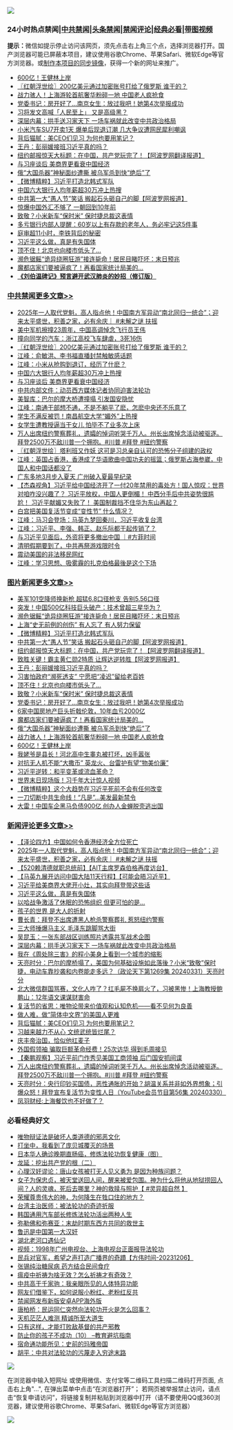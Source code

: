 ![](https://raw.githubusercontent.com/jsvpn/jsproxy/dev/64photo/fqnews-qr.jpg)

<div id="tt">
<h3>24小时热点禁闻|<a href="#%E4%B8%AD%E5%85%B1%E7%A6%81%E9%97%BB%E6%9B%B4%E5%A4%9A%E6%96%87%E7%AB%A0">中共禁闻</a>|<a href="#%E5%9B%BE%E7%89%87%E6%96%B0%E9%97%BB%E6%9B%B4%E5%A4%9A%E6%96%87%E7%AB%A0">头条禁闻</a>|<a href="#%E6%96%B0%E9%97%BB%E8%AF%84%E8%AE%BA%E6%9B%B4%E5%A4%9A%E6%96%87%E7%AB%A0">禁闻评论|<a href="#%E5%BF%85%E7%9C%8B%E7%BB%8F%E5%85%B8%E5%A5%BD%E6%96%87">经典必看</a>|<a href="https://9290254.xyz/3" target="_blank">带图视频</a></h3>
<div><b>提示：</b>微信如提示停止访问该网页，须先点击右上角三个点，选择浏览器打开。国产浏览器可能已屏蔽本项目，建议使用谷歌Chrome、苹果Safari、微软Edge等官方浏览器。或<a href="%E5%88%B6%E4%BD%9Cgit%E7%A6%81%E9%97%BB%E9%95%9C%E5%83%8F.md">制作本项目的同步镜像</a>，获得一个新的网址来推广。</div>
<ul>

<li><a href="/topimagenews/20240401/2019584.md">600亿！王健林上岸</a></li>
<li><a href="/cbnews/20240401/2019662.md">〖红朝浮世绘〗200亿美元通过加密账号打给了俄罗斯 谁干的？</a></li>
<li><a href="/topimagenews/20240401/2019586.md">战力骇人！上海游轮首航奢华粉碎一地 中国老人疯抢食</a></li>
<li><a href="/topimagenews/20240401/2019600.md">党委书记：房开好了…南京女生：放过我吧！她第4次举报成功</a></li>
<li><a href="/baitai/20240401/2019579.md">习将发文高喊「人民至上」 又是高级黑？</a></li>
<li><a href="/comments/20240401/2019635.md">深层内幕：拱手送习家天下 一场车祸就此改变中共政治格局</a></li>
<li><a href="/baitai/20240401/2019567.md">小米汽车SU7开卖1天 爆单后现退订潮 几大争议遭网民犀利嘲讽</a></li>
<li><a href="/comments/20240401/2019611.md">背后猫腻：美CEO们见习 为何也要用笔记？</a></li>
<li><a href="/topimagenews/20240401/2019633.md">王丹：彭丽媛接班习近平真的吗？</a></li>
<li><a href="/topimagenews/20240401/2019655.md">纽约邮报惊天大标题：在中国，共产党玩完了！【阿波罗网翻译报道】</a></li>
<li><a href="/cbnews/20240331/2019547.md">与习座谈后 美商界更看衰中国经济</a></li>
<li><a href="/topimagenews/20240401/2019587.md">俄“大国杀器”神秘面纱遭撕 被乌军杀到快“绝后”了</a></li>
<li><a href="/topimagenews/20240401/2019657.md">【微博精粹】习近平打造北韩式军队</a></li>
<li><a href="/cbnews/20240331/2019548.md">中国六大银行人均年薪超30万冲上热搜</a></li>
<li><a href="/topimagenews/20240401/2019656.md">中共第一大“愚人节”笑话 搬起石头砸自己的脚【阿波罗网报道】</a></li>
<li><a href="/finance/20240401/2019726.md">惊爆中国外汇不够了 一朝回到10年前</a></li>
<li><a href="/topimagenews/20240401/2019601.md">致敬？小米新车“保时米” 保时捷总裁这表情</a></li>
<li><a href="/lifebaike/20240401/2019736.md">多亏银行内部人提醒：60岁以上有存款的老年人，务必牢记这5件事</a></li>
<li><a href="/cnnews/20240401/2019598.md">庭审超11小时，李铁背后的秘密</a></li>
<li><a href="/comments/20240401/2019660.md">习近平这么做，真是有失国体</a></li>
<li><a href="/topimagenews/20240401/2019610.md">顶不住！北京也向楼市低头了…</a></li>
<li><a href="/topimagenews/20240401/2019685.md">濒危锯鳐“诡异绕圈狂游”接连毙命！居民目睹吓坏：末日预兆</a></li>
<li><a href="/topimagenews/20240401/2019596.md">魔都店家们要被逼疯了！再看国家统计局美的…</a></li>
<li><b><a href="/comments/20200207/1272816.md" target="_blank">《刘伯温碑记》预言避开武汉肺炎的妙招（修订版）</a></b></li>
</ul>
</div>

<div class="catlist">
<h3><a href="/cbnews/" target="_blank">中共禁闻</a><span><a href="/cbnews/" target="_blank" rel="nofollow">更多文章>></a></span></h3>
<ul>
<li><a href="/comments/20240401/2019802.md" target="_blank">2025年一人取代党魁，高人指点他！中国南方军异动“南北同归一统合”；迎来太平盛世，积善之家，必有余庆｜ #未解之谜 扶摇</a></li>
<li><a href="/cbnews/20240401/2019705.md" target="_blank">美中军机擦撞23周年，中国高调悼念飞行员王伟</a></li>
<li><a href="/cbnews/20240401/2019704.md" target="_blank">撞向同学的汽车：浙江高校飞车肆虐，3死16伤</a></li>
<li><a href="/cbnews/20240401/2019662.md" target="_blank">〖红朝浮世绘〗200亿美元通过加密账号打给了俄罗斯 谁干的？</a></li>
<li><a href="/cbnews/20240401/2019626.md" target="_blank">江峰：俞敏洪、李书福直播封禁触敏感话题</a></li>
<li><a href="/cbnews/20240401/2019599.md" target="_blank">江峰：小米从抢购到退订，经历了什麽？</a></li>
<li><a href="/cbnews/20240331/2019548.md" target="_blank">中国六大银行人均年薪超30万冲上热搜</a></li>
<li><a href="/cbnews/20240331/2019547.md" target="_blank">与习座谈后 美商界更看衰中国经济</a></li>
<li><a href="/cbnews/20240331/2019543.md" target="_blank">中共内部文件：动员西方媒体记者协同迫害法轮功</a></li>
<li><a href="/cbnews/20240331/2019529.md" target="_blank">美智库：巴尔的摩大桥遭撞塌 引发国安隐忧</a></li>
<li><a href="/cbnews/20240331/2019500.md" target="_blank">江峰：南通干部想不通，不是不躺平了麽，怎麽中央还不乐意了</a></li>
<li><a href="/cbnews/20240331/2019474.md" target="_blank">学生不满反被罚！南昌航空大学“媚外”上热搜</a></li>
<li><a href="/cbnews/20240331/2019473.md" target="_blank">女学生遭教授逼当干女儿 怕毕不了业多次上床</a></li>
<li><a href="/comments/20240331/2019458.md" target="_blank">万人出席纽约警察葬礼，遗孀的悼词听哭千万人。州长出席悼念活动被驱逐。拜登2500万不敌川普一个拥抱。#川普 #拜登 #纽约警察</a></li>
<li><a href="/cbnews/20240331/2019382.md" target="_blank">〖红朝浮世绘〗塔利班又作妖 这可是习总亲自认可的恐怖分子组建的政权</a></li>
<li><a href="/cbnews/20240331/2019379.md" target="_blank">江峰：英国占香港，香港成了华语歌曲中国功夫的摇篮；俄罗斯占海参崴，中国人和中国话都没了</a></li>
<li><a href="/cbnews/20240331/2019368.md" target="_blank">广东多地3月步入夏天 广州破入夏最早纪录</a></li>
<li><a href="/comments/20240331/2019355.md" target="_blank">【杰森视角】习近平给中国经济开了一付20年禁用的毒处方！国人惊叹：世界对咱咋没兴趣了？ 习近平放权，中国人更倒楣！ 中西分手后中共姿势很尴尬！ 习近平献媚又失败了！ 美国制裁挡不住华为东山再起？</a></li>
<li><a href="/comments/20240331/2019348.md" target="_blank">白宫把美国复活节变成“变性节” 什么情况？</a></li>
<li><a href="/cbnews/20240331/2019341.md" target="_blank">江峰：马习会登场：马英九梦回秦川，习近平收复台湾</a></li>
<li><a href="/cbnews/20240331/2019302.md" target="_blank">江峰：习近平、李强、韩正、赵乐际都干起传销了？</a></li>
<li><a href="/comments/20240331/2019283.md" target="_blank">与习近平见面后，外资将更多撤出中国  ｜#方菲时间</a></li>
<li><a href="/cbnews/20240331/2019274.md" target="_blank">清明假期要到了，中共再祭游戏限时令</a></li>
<li><a href="/comments/20240331/2019247.md" target="_blank">震动美国的非法移民网红</a></li>
<li><a href="/cbnews/20240331/2019243.md" target="_blank">江峰：学习思想、吸雾霾的扎克伯格最後是这个下场</a></li>

</ul>
</div>
<div class="catlist">
<h3><a href="/topimagenews/" target="_blank">图片新闻</a><span><a href="/topimagenews/" target="_blank" rel="nofollow">更多文章>></a></span></h3>
<ul>
<li><a href="/topimagenews/20240401/2019810.md" target="_blank">美军101空降师换新枪 超猛6.8口径枪支 告别5.56口径</a></li>
<li><a href="/topimagenews/20240401/2019780.md" target="_blank">突发！中国500亿科技巨头破产：技术曾超三星华为？</a></li>
<li><a href="/topimagenews/20240401/2019685.md" target="_blank">濒危锯鳐“诡异绕圈狂游”接连毙命！居民目睹吓坏：末日预兆</a></li>
<li><a href="/topimagenews/20240401/2019658.md" target="_blank">上海“史无前例的创伤” 有人忘了 有人努力保留</a></li>
<li><a href="/topimagenews/20240401/2019657.md" target="_blank">【微博精粹】习近平打造北韩式军队</a></li>
<li><a href="/topimagenews/20240401/2019656.md" target="_blank">中共第一大“愚人节”笑话 搬起石头砸自己的脚【阿波罗网报道】</a></li>
<li><a href="/topimagenews/20240401/2019655.md" target="_blank">纽约邮报惊天大标题：在中国，共产党玩完了！【阿波罗网翻译报道】</a></li>
<li><a href="/topimagenews/20240401/2019645.md" target="_blank">致胜关键！霸主黄仁勋2特质 让辉达逆转胜【阿波罗网报道】</a></li>
<li><a href="/topimagenews/20240401/2019633.md" target="_blank">王丹：彭丽媛接班习近平真的吗？</a></li>
<li><a href="/topimagenews/20240401/2019632.md" target="_blank">习害怕政府“濒死透支” 宁愿把“凌迟”留给老百姓</a></li>
<li><a href="/topimagenews/20240401/2019610.md" target="_blank">顶不住！北京也向楼市低头了…</a></li>
<li><a href="/topimagenews/20240401/2019601.md" target="_blank">致敬？小米新车“保时米” 保时捷总裁这表情</a></li>
<li><a href="/topimagenews/20240401/2019600.md" target="_blank">党委书记：房开好了…南京女生：放过我吧！她第4次举报成功</a></li>
<li><a href="/topimagenews/20240401/2019597.md" target="_blank">6家中国房地产巨头折戟伦敦，10年血亏2000亿</a></li>
<li><a href="/topimagenews/20240401/2019596.md" target="_blank">魔都店家们要被逼疯了！再看国家统计局美的…</a></li>
<li><a href="/topimagenews/20240401/2019587.md" target="_blank">俄“大国杀器”神秘面纱遭撕 被乌军杀到快“绝后”了</a></li>
<li><a href="/topimagenews/20240401/2019586.md" target="_blank">战力骇人！上海游轮首航奢华粉碎一地 中国老人疯抢食</a></li>
<li><a href="/topimagenews/20240401/2019584.md" target="_blank">600亿！王健林上岸</a></li>
<li><a href="/topimagenews/20240401/2019583.md" target="_blank">我姥爷是县长！河北高中生睾丸被打坏，凶手嚣张</a></li>
<li><a href="/topimagenews/20240331/2019445.md" target="_blank">对抗无人机不能“大撒币” 英龙火、台雷护有望“物美价廉”</a></li>
<li><a href="/topimagenews/20240331/2019444.md" target="_blank">习近平逆转：和平变革或流血革命？</a></li>
<li><a href="/topimagenews/20240331/2019367.md" target="_blank">世界末日现场版！习千年大计惊人视频</a></li>
<li><a href="/topimagenews/20240331/2019366.md" target="_blank">【微博精粹】这个大趋势在习近平死前不会有任何改变</a></li>
<li><a href="/topimagenews/20240331/2019365.md" target="_blank">一刀切断中共生命线！“凡是”…美发最新禁令</a></li>
<li><a href="/topimagenews/20240331/2019360.md" target="_blank">大雷！中国车企黑马负债900亿 创办人金蝉脱壳逃出国</a></li>

</ul>
</div>
<div class="catlist">
<h3><a href="/comments/" target="_blank">新闻评论</a><span><a href="/comments/" target="_blank" rel="nofollow">更多文章>></a></span></h3>
<ul>
<li><a href="/comments/20240401/2019812.md" target="_blank">【泽论四方】中国如何令香港经济全方位死亡</a></li>
<li><a href="/comments/20240401/2019802.md" target="_blank">2025年一人取代党魁，高人指点他！中国南方军异动“南北同归一统合”；迎来太平盛世，积善之家，必有余庆｜ #未解之谜 扶摇</a></li>
<li><a href="/comments/20240401/2019768.md" target="_blank">【520赖清德就职总统前】【AIT主席罗森伯格再度访台】</a></li>
<li><a href="/comments/20240401/2019760.md" target="_blank">【马英九展开访问中国大陆11天行程】【可能会晤习近平】</a></li>
<li><a href="/comments/20240401/2019706.md" target="_blank">习近平给美商界大佬开小灶，其实向拜登带这些话</a></li>
<li><a href="/comments/20240401/2019660.md" target="_blank">习近平这么做，真是有失国体</a></li>
<li><a href="/comments/20240401/2019659.md" target="_blank">以哈战争激活了休眠的恐怖组织 但更可怕的是…</a></li>
<li><a href="/comments/20240401/2019648.md" target="_blank">孩子的世界 是大人的折射</a></li>
<li><a href="/comments/20240401/2019647.md" target="_blank">曹长青：拜登不出席遭黑人枪杀警察葬礼 惹怒纽约警察</a></li>
<li><a href="/comments/20240401/2019646.md" target="_blank">三大师捶爆马主义 毛泽东跳脚骂大街</a></li>
<li><a href="/comments/20240401/2019636.md" target="_blank">吴昆玉：一张东部战区训练照片透露共军战术企图</a></li>
<li><a href="/comments/20240401/2019635.md" target="_blank">深层内幕：拱手送习家天下 一场车祸就此改变中共政治格局</a></li>
<li><a href="/comments/20240401/2019634.md" target="_blank">我在《周处除三害》的程小美身上看到一个城市的缩影</a></li>
<li><a href="/comments/20240401/2019630.md" target="_blank">天亮时分：巴尔的摩桥塌了，美国为何基础设施如此落後？小米“致敬”保时捷，电动车靠抄袭和内卷能走多远？（政论天下第1269集 20240331）天亮时分</a></li>
<li><a href="/comments/20240401/2019629.md" target="_blank">北大微信群国骂赛，文化人咋了？扛毛屍不换肩火了，习被黑惨！上海教授鲍鹏山：12年语文课谋财害命</a></li>
<li><a href="/comments/20240401/2019613.md" target="_blank">复活节的省思：唯物论带来价值观和认知危机——看不见何为良善</a></li>
<li><a href="/comments/20240401/2019612.md" target="_blank">做人难，做“简体中文界”的美国人更难</a></li>
<li><a href="/comments/20240401/2019611.md" target="_blank">背后猫腻：美CEO们见习 为何也要用笔记？</a></li>
<li><a href="/comments/20240401/2019603.md" target="_blank">习越来越力不从心 文统武统皆烂尾？</a></li>
<li><a href="/comments/20240401/2019602.md" target="_blank">庆丰帝治国，恰似他扛麦子</a></li>
<li><a href="/comments/20240401/2019589.md" target="_blank">外国假领袖 骗取巨额革命经费！25次访华 得到毛周接见</a></li>
<li><a href="/comments/20240331/2019509.md" target="_blank">【秦鹏观察】习近平前门作秀见美国工商领袖 后门国安抓间谍</a></li>
<li><a href="/comments/20240331/2019458.md" target="_blank">万人出席纽约警察葬礼，遗孀的悼词听哭千万人。州长出席悼念活动被驱逐。拜登2500万不敌川普一个拥抱。#川普 #拜登 #纽约警察</a></li>
<li><a href="/comments/20240331/2019380.md" target="_blank">天亮时分：央行印钞买国债，恶性通胀的开始？胡温关系并非如外界想象；引爆众怒！拜登宣布复活节为变性人日（YouTube会员节目第56集 20240330）</a></li>
<li><a href="/comments/20240331/2019362.md" target="_blank">凤羽财经:上海餐饮也不好做了？</a></li>

</ul>
</div>

<div class="catlist">
<h3>必看经典好文</h3>
<ul>
<li><a href="/cbnews/20170130/651555.md" target="_blank">唯物辩证法是破坏人类道德的邪恶文化</a></li>
<li><a href="/comments/20201015/1414242.md" target="_blank">打坐中，我看到了庞贝城覆灭的场景</a></li>
<li><a href="/comments/20231212/1972297.md" target="_blank">日本华人确诊晚期直肠癌，修炼法轮功恢复健康（图）</a></li>
<li><a href="/comments/20200928/1404653.md" target="_blank">龙延：挖出共产党的根（二）</a></li>
<li><a href="/comments/20220614/1745276.md" target="_blank">心理汉奸谬论：唐山女孩被打无人见义勇为 是因为种族问题？</a></li>
<li><a href="/comments/20211012/1636544.md" target="_blank">女子为保忠贞，被天堂送回人间，醒来被爱包围。神为什么将他从地狱捞回人间？人的灵魂，死后去哪里？神的救赎与照护【 #灵异超自然 】</a></li>
<li><a href="/comments/20200618/1346830.md" target="_blank">荣耀尊贵伟大的神，为何降生在牲口住的地方？</a></li>
<li><a href="/comments/20200801/1373219.md" target="_blank">台湾主治医师：被法轮功的奇迹折服</a></li>
<li><a href="/cbnews/20220922/1787482.md" target="_blank">韩国通用汽车部长修炼法轮功活出两种人生</a></li>
<li><a href="/tculture/20200911/132247.md" target="_blank">弥勒佛和弥赛亚：末劫时期东西方共同的救世主</a></li>
<li><a href="/cnnews/20210213/1486568.md" target="_blank">鲁迅是中国第一大汉奸</a></li>
<li><a href="/comments/20240116/1984226.md" target="_blank">湖北老河口遇仙记</a></li>
<li><a href="/topimagenews/20180331/921716.md" target="_blank">视频：1998年广州电视台、上海电视台正面报导法轮功</a></li>
<li><a href="/comments/20231207/1970628.md" target="_blank">民兵对官军，希望之声打造广播界的奇蹟【方伟时间-20231206】</a></li>
<li><a href="/comments/20230430/1878187.md" target="_blank">张锡纯治糖尿病 药方结合民间食疗</a></li>
<li><a href="/comments/20200502/1322275.md" target="_blank">瘟疫中祈祷为啥无效？怎么祈祷才有奇效？</a></li>
<li><a href="/cnnews/20221111/1809674.md" target="_blank">中共高干千家驹：我亲眼所见的人体特异功能</a></li>
<li><a href="/comments/20200712/1359630.md" target="_blank">网友们借鉴下，如何说服小粉红、老粉红反共</a></li>
<li><a href="/comments/20200627/783266.md" target="_blank">禁闻网发布新版安卓APP海外版</a></li>
<li><a href="/comments/20240318/2014289.md" target="_blank">唐柏桥：民运同仁突然向法轮功开火是怎么回事？</a></li>
<li><a href="/comments/20210302/1496716.md" target="_blank">天机茫茫人难测 精诚所至大道生</a></li>
<li><a href="/comments/20220127/1684835.md" target="_blank">只有这样，才能打败敌基督的共产邪教</a></li>
<li><a href="/comments/20230925/1899103.md" target="_blank">防止你的孩子不成功（10） &#8211;教育避坑指南</a></li>
<li><a href="/cbnews/20180711/970353.md" target="_blank">宿命通功能所见：史前的玛雅帝国</a></li>
<li><a href="/cbnews/20200720/1363328.md" target="_blank">胡平：中共对法轮功的污蔑走入穷途末路</a></li>

</ul>
</div>

![](https://raw.githubusercontent.com/jsvpn/jsproxy/dev/64photo/fqnews-qr.jpg)

在浏览器中输入短网址 或使用微信、支付宝等二维码工具扫描二维码打开页面, 点击右上角"...", 在弹出菜单中点击“在浏览器打开”； 若网页被举报禁止访问，请点击“恢复申请访问”，将链接复制并粘贴到浏览器中打开（请不要使用QQ或360浏览器，建议使用谷歌Chrome、苹果Safari、微软Edge等官方浏览器）

![](https://raw.githubusercontent.com/jsvpn/jsproxy/dev/64photo/wx.jpg)